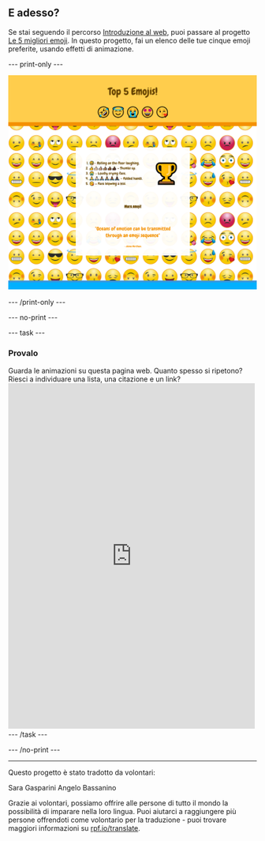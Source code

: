## E adesso?

Se stai seguendo il percorso [Introduzione al web](https://projects.raspberrypi.org/it-IT/pathways/web-intro), puoi passare al progetto [Le 5 migliori emoji](https://projects.raspberrypi.org/it-IT/projects/top-5-emoji-list). In questo progetto, fai un elenco delle tue cinque emoji preferite, usando effetti di animazione.

--- print-only ---

![Il progetto dei 5 migliori emoji completato.](images/emoji-solution.PNG)

--- /print-only ---

--- no-print ---

--- task ---

### Provalo

<div style="display: flex; flex-wrap: wrap">
<div style="flex-basis: 175px; flex-grow: 1">  
Guarda le animazioni su questa pagina web. Quanto spesso si ripetono? Riesci a individuare una lista, una citazione e un link?

</div>
<div>
<iframe src="https://editor.raspberrypi.org/it-IT/embed/viewer/top-5-emoji-list" width="500" height="700" frameborder="0" marginwidth="0" marginheight="0" allowfullscreen> </iframe>
</div>
</div>
--- /task ---

--- /no-print ---

***

Questo progetto è stato tradotto da volontari:

Sara Gasparini
Angelo Bassanino

Grazie ai volontari, possiamo offrire alle persone di tutto il mondo la possibilità di imparare nella loro lingua. Puoi aiutarci a raggiungere più persone offrendoti come volontario per la traduzione - puoi trovare maggiori informazioni su [rpf.io/translate](https://rpf.io/translate).
